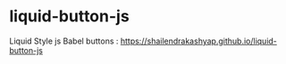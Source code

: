 # liquid-button-js
Liquid Style js Babel buttons : https://shailendrakashyap.github.io/liquid-button-js
